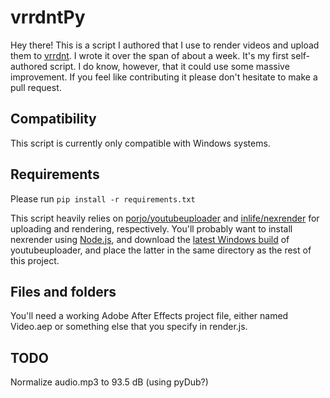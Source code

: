 # vrrdntPy

Hey there! This is a script I authored that I use to render videos and upload them to [vrrdnt](https://youtube.com/vrrdnt). I wrote it over the span of about a week. It's my first self-authored script. I do know, however, that it could use some massive improvement. If you feel like contributing it please don't hesitate to make a pull request.

## Compatibility  

This script is currently only compatible with Windows systems.  

## Requirements

Please run `pip install -r requirements.txt`
 
This script heavily relies on [porjo/youtubeuploader](https://github.com/porjo/youtubeuploader) and [inlife/nexrender](https://github.com/inlife/nexrender) for uploading and rendering, respectively. You'll probably want to install nexrender using [Node.js](https://nodejs.org), and download the [latest Windows build](https://github.com/porjo/youtubeuploader/releases) of youtubeuploader, and place the latter in the same directory as the rest of this project.

## Files and folders

You'll need a working Adobe After Effects project file, either named Video.aep or something else that you specify in render.js.

## TODO

Normalize audio.mp3 to 93.5 dB (using pyDub?)
